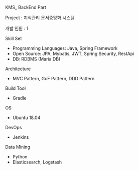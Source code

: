 KMS_ BackEnd Part 

Project : 지식관리 문서중앙화 시스템 

개발 인원 : 1 

Skill Set
- Programming Languages: Java, Spring Framework
- Open Source: JPA, Mybatis, JWT, Spring Security, RestApi
- DB: RDBMS (Maria DB)

Architecture
- MVC Pattern, GoF Pattern, DDD Pattern

Build Tool
- Gradle

OS 
- Ubuntu 18.04

DevOps 
- Jenkins

Data Mining
- Python
- Elasticsearch, Logstash
